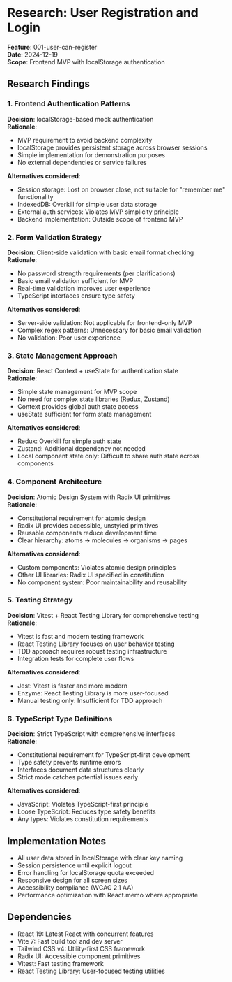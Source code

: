 # Research: User Registration and Login

**Feature**: 001-user-can-register  
**Date**: 2024-12-19  
**Scope**: Frontend MVP with localStorage authentication

## Research Findings

### 1. Frontend Authentication Patterns

**Decision**: localStorage-based mock authentication  
**Rationale**: 
- MVP requirement to avoid backend complexity
- localStorage provides persistent storage across browser sessions
- Simple implementation for demonstration purposes
- No external dependencies or service failures

**Alternatives considered**:
- Session storage: Lost on browser close, not suitable for "remember me" functionality
- IndexedDB: Overkill for simple user data storage
- External auth services: Violates MVP simplicity principle
- Backend implementation: Outside scope of frontend MVP

### 2. Form Validation Strategy

**Decision**: Client-side validation with basic email format checking  
**Rationale**:
- No password strength requirements (per clarifications)
- Basic email validation sufficient for MVP
- Real-time validation improves user experience
- TypeScript interfaces ensure type safety

**Alternatives considered**:
- Server-side validation: Not applicable for frontend-only MVP
- Complex regex patterns: Unnecessary for basic email validation
- No validation: Poor user experience

### 3. State Management Approach

**Decision**: React Context + useState for authentication state  
**Rationale**:
- Simple state management for MVP scope
- No need for complex state libraries (Redux, Zustand)
- Context provides global auth state access
- useState sufficient for form state management

**Alternatives considered**:
- Redux: Overkill for simple auth state
- Zustand: Additional dependency not needed
- Local component state only: Difficult to share auth state across components

### 4. Component Architecture

**Decision**: Atomic Design System with Radix UI primitives  
**Rationale**:
- Constitutional requirement for atomic design
- Radix UI provides accessible, unstyled primitives
- Reusable components reduce development time
- Clear hierarchy: atoms → molecules → organisms → pages

**Alternatives considered**:
- Custom components: Violates atomic design principles
- Other UI libraries: Radix UI specified in constitution
- No component system: Poor maintainability and reusability

### 5. Testing Strategy

**Decision**: Vitest + React Testing Library for comprehensive testing  
**Rationale**:
- Vitest is fast and modern testing framework
- React Testing Library focuses on user behavior testing
- TDD approach requires robust testing infrastructure
- Integration tests for complete user flows

**Alternatives considered**:
- Jest: Vitest is faster and more modern
- Enzyme: React Testing Library is more user-focused
- Manual testing only: Insufficient for TDD approach

### 6. TypeScript Type Definitions

**Decision**: Strict TypeScript with comprehensive interfaces  
**Rationale**:
- Constitutional requirement for TypeScript-first development
- Type safety prevents runtime errors
- Interfaces document data structures clearly
- Strict mode catches potential issues early

**Alternatives considered**:
- JavaScript: Violates TypeScript-first principle
- Loose TypeScript: Reduces type safety benefits
- Any types: Violates constitution requirements

## Implementation Notes

- All user data stored in localStorage with clear key naming
- Session persistence until explicit logout
- Error handling for localStorage quota exceeded
- Responsive design for all screen sizes
- Accessibility compliance (WCAG 2.1 AA)
- Performance optimization with React.memo where appropriate

## Dependencies

- React 19: Latest React with concurrent features
- Vite 7: Fast build tool and dev server
- Tailwind CSS v4: Utility-first CSS framework
- Radix UI: Accessible component primitives
- Vitest: Fast testing framework
- React Testing Library: User-focused testing utilities

